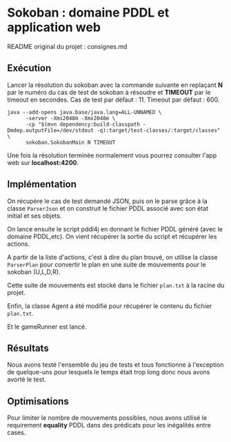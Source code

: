 # Sokoban : domaine PDDL et application web

README original du projet : consignes.md

## Exécution

Lancer la résolution du sokoban avec la commande suivante en replaçant **N** par le numéro du cas de test de sokoban à résoudre et **TIMEOUT** par le timeout en secondes.
Cas de test par défaut : 11.
Timeout par défaut : 600.

```
java --add-opens java.base/java.lang=ALL-UNNAMED \
      -server -Xms2048m -Xmx2048m \
      -cp "$(mvn dependency:build-classpath -Dmdep.outputFile=/dev/stdout -q):target/test-classes/:target/classes" \
      sokoban.SokobanMain N TIMEOUT
```

Une fois la résolution terminée normalement vous pourrez consulter l'app web sur **localhost:4200**.

## Implémentation

On récupère le cas de test demandé JSON, puis on le parse grâce à la classe `ParserJson` et on construit le fichier PDDL associé avec son état initial et ses objets.

On lance ensuite le script pddl4j en donnant le fichier PDDL généré (avec le domaine PDDL,etc).
On vient récupérer la sortie du script et récupérer les actions.

A partir de la liste d'actions, c'est à dire du plan trouvé, on utilise la classe `ParserPlan` pour convertir le plan en une suite de mouvements pour le sokoban (U,L,D,R).

Cette suite de mouvements est stocké dans le fichier `plan.txt` à la racine du projet.

Enfin, la classe Agent a été modifié pour récupérer le contenu du fichier `plan.txt`.

Et le gameRunner est lancé.

## Résultats

Nous avons testé l'ensemble du jeu de tests et tous fonctionne à l'exception de quelque-uns pour lesquels le temps était trop long donc nous avons avorté le test.

## Optimisations

Pour limiter le nombre de mouvements possibles, nous avons utilisé le requirement **equality** PDDL dans des prédicats pour les inégalités entre cases. 